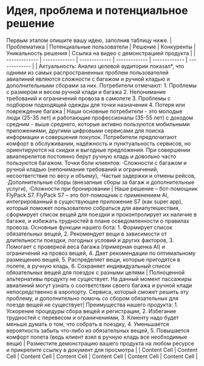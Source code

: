 # Идея, проблема и потенциальное решение

Первым этапом опишите вашу идею, заполнив таблицу ниже. 
| Проблематика | Потенциальные пользователи | Решение | Конкуренты | Уникальность решения | Ссылка на видео с демонстрацией продукта |
| ------------- | ------------- | ------------- | ------------- | ------------- |  ------------- |
| Актуальность: Анализ целевой аудитории показал*, что одними из самых распространенных проблем пользователей авиалиний являются сложности с багажом и ручной кладью и дополнительными сборами за них. Потребители отмечают:  1.	Проблемы с размером и весом ручной клади и багажа 2. Непонимание требований и ограничений провоза в самолете 3. Проблемы с подбором подходящей одежды для точки назначения 4. Потеря или повреждение багажа | Наши основные потребители - это молодые люди (25-35 лет) и работающие профессионалы (35-55 лет) с доходом средним - выше среднего, которые активно пользуются мобильными приложениями, другими цифровыми сервисами для поиска информации и совершения покупок. Потребители предпочитают комфорт в обслуживании, надёжность и пунктуальность сервисов, но ориентируются на скидки и выгодные предложения. При совершении авиаперелетов постоянно берут ручную кладь и довольно часто пользуются багажом. Точки боли клиентов: ·Сложности с багажом и ручной кладью (непонимание требований и ограничений, несоответствие по весу и объему), ·Частые задержки и отмены рейсов, ·Дополнительные сборы (внезапные сборы за багаж и дополнительные услуги), ·Сложности при бронировании | Наше решение – бот-помощник FlyPack S7. FlyPack S7 – это бот-помощник с применением  AI, интегрированный в существующее приложение S7 (как super app), который  поможет пользователю собраться для авиапутешествия, сформирует список вещей для поездки и проконтролирует их наличие в багаже, и избежать трудностей в плане осведомленности о правилах провоза. Основные функции нашего бота: 1. Формирует список обязательных вещей, 2. Рекомендует вещи в зависимости от длительности поездки, погодных условий и других факторов, 3. Помогает с проверкой веса багажа (примерная оценка AI) и ограничений на провоз вещей, 4. Дает рекомендации по оптимальному размещению вещей, 5. Распределяет вещи, которые пригодятся в полете, в ручную кладь, 6. Сохраняет индивидуальный список обязательных вещей для поездок с разными целями | Полноценной альтернативы продукту не существует. На данный момент пассажиры авиалиний могут узнать о соответствии своего багажа и ручной клади непосредственно в аэропорту. Сервиса, который сможет решить эту проблему, и дополнительно помочь со сбором обязательных для поезде вещей не существует| Преимущества нашего продукта: 1.	Ускорение процедуры сбора вещей и регистрации, 2.	Избегание трудностей с перевесом и ограничениями, 3.	Клиенту надо будет меньше думать о том, что собрать в поездку, 4.	Уменьшается вероятность забыть что-либо из обязательных вещей, 5.	Повышается комфорт полета (ведь клиент взял в ручную кладь все необходимые вещи) | Разместите демонстрацию вашего продукта на любом ресурсе и прикрепите ссылку в документ для просмотра | 
| Content Cell  | Content Cell  | Content Cell | Content Cell | Content Cell | Content Cell | Content Cell |

